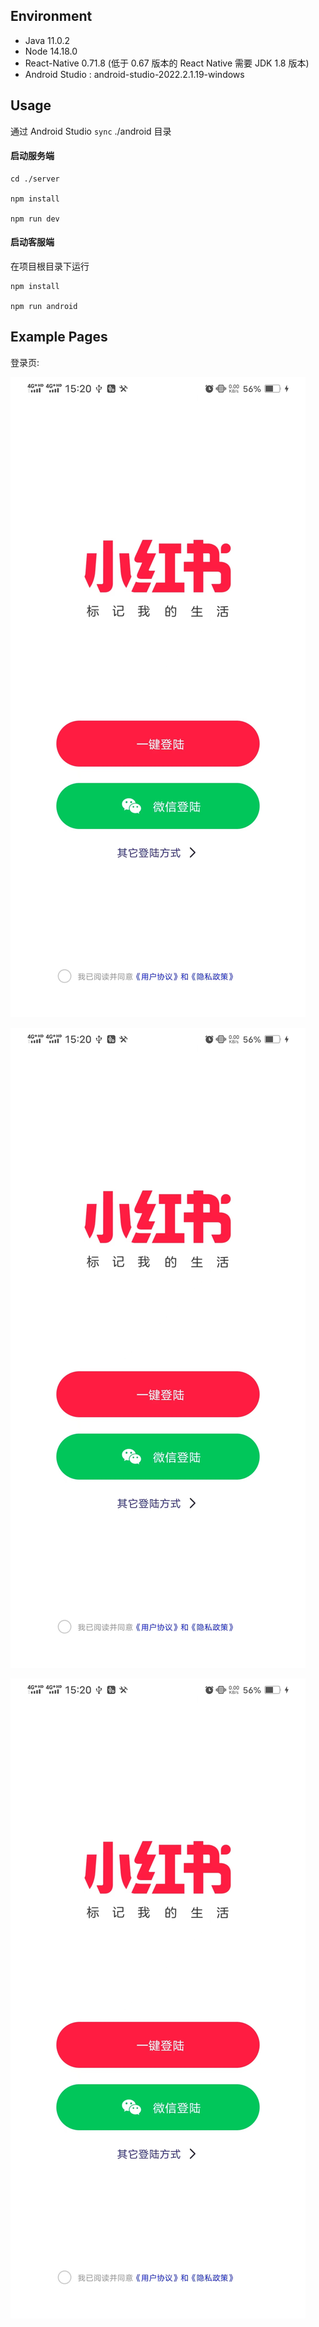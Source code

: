 ## Environment

- Java 11.0.2
- Node 14.18.0
- React-Native 0.71.8 (低于 0.67 版本的 React Native 需要 JDK 1.8 版本)
- Android Studio : android-studio-2022.2.1.19-windows

## Usage

通过 Android Studio `sync` ./android 目录

#### 启动服务端

```shell
cd ./server

npm install

npm run dev
```

#### 启动客服端

在项目根目录下运行

```shell
npm install

npm run android
```

## Example Pages

登录页:

![image](doc_imgs/login_exp0.jpg#pic_center)

![image](doc_imgs/login_exp0.jpg#pic_center)

![image](doc_imgs/login_exp0.jpg#pic_center)
